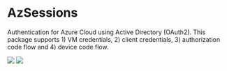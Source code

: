 # AzSessions

Authentication for Azure Cloud using Active Directory (OAuth2).  This package
supports 1) VM credentials, 2) client credentials, 3) authorization code flow and 4) device
code flow.

[![](https://img.shields.io/badge/docs-stable-blue.svg)](https://ChevronETC.github.io/AzSessions.jl/stable)
[![](https://img.shields.io/badge/docs-dev-blue.svg)](https://ChevronETC.github.io/AzSessions.jl/dev)

